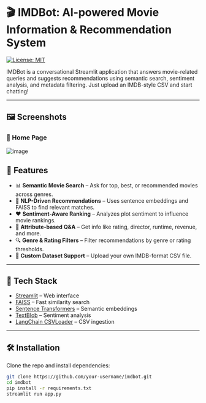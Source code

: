 # 🎬 IMDBot: AI-powered Movie Information & Recommendation System

[![License: MIT](https://img.shields.io/badge/License-MIT-yellow.svg)](https://opensource.org/licenses/MIT)

IMDBot is a conversational Streamlit application that answers movie-related queries and suggests recommendations using semantic search, sentiment analysis, and metadata filtering. Just upload an IMDB-style CSV and start chatting!

---
## 🖼️ Screenshots

### 🔹 Home Page
![image](https://github.com/user-attachments/assets/d7c30bb4-ed6c-477e-9ea9-b4f2b5e28fa6)

## 🚀 Features

- 📊 **Semantic Movie Search** – Ask for top, best, or recommended movies across genres.
- 🤖 **NLP-Driven Recommendations** – Uses sentence embeddings and FAISS to find relevant matches.
- ❤️ **Sentiment-Aware Ranking** – Analyzes plot sentiment to influence movie rankings.
- 🧠 **Attribute-based Q&A** – Get info like rating, director, runtime, revenue, and more.
- 🔍 **Genre & Rating Filters** – Filter recommendations by genre or rating thresholds.
- 📂 **Custom Dataset Support** – Upload your own IMDB-format CSV file.

---

## 🧠 Tech Stack

- [Streamlit](https://streamlit.io/) – Web interface
- [FAISS](https://github.com/facebookresearch/faiss) – Fast similarity search
- [Sentence Transformers](https://www.sbert.net/) – Semantic embeddings
- [TextBlob](https://textblob.readthedocs.io/en/dev/) – Sentiment analysis
- [LangChain CSVLoader](https://docs.langchain.com/docs/integrations/document_loaders/csv) – CSV ingestion

---

## 🛠️ Installation

Clone the repo and install dependencies:

```bash
git clone https://github.com/your-username/imdbot.git
cd imdbot
pip install -r requirements.txt
streamlit run app.py


